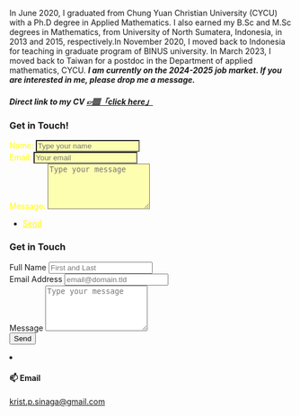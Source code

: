 In June 2020, I graduated from Chung Yuan Christian University (CYCU) with a Ph.D degree in Applied Mathematics. I also earned my B.Sc and M.Sc degrees in Mathematics, from University of North Sumatera, Indonesia, in 2013 and 2015, respectively.In November 2020, I moved back to Indonesia for teaching in graduate program of BINUS university. In March 2023, I moved back to Taiwan for a postdoc in the Department of applied mathematics, CYCU. ***I am currently on the 2024-2025 job market. If you are interested in me, please drop me a message.*** 

##### Direct link to my CV <a href="https://github.com/PatternKPS/PatternKPS/blob/main/Curriculum_Vitae.pdf" class="btn-theme btn-theme-md btn-default-bg text-uppercase"> 👉🏽「click here」</a>

<h3>Get in Touch!</h3>
<div class="split style1">
<body>
<form method="post" action="https://formspree.io/f/mbjnkngw">
<div class="fields">
<label for="name" style="color: yellow;">Name: </label>
<input type="text" name="name" placeholder="Type your name" id="name" style="background-color: rgba(255,255,0,0.3);"/>
</div>
<div class="field half">
<label for="email" style="color: yellow;">Email: </label>
<input type="text" name="email" placeholder="Your email" id="email" style="background-color: rgba(255,255,0,0.3);"/>
</div>
<div class="field">
<label for="message" style="color: yellow;">Message: </label>
<textarea name="message" placeholder="Type your message" id="message" rows="5" style="background-color: rgba(255,255,0,0.3);"></textarea>
</div>
<ul class="actions" >
<li><a href="" class="button submit" style="color: yellow;background-color: rgba(245, 40, 145, 0.02);">Send</a></li>
</ul>
</form>
<body>





<div id="contact">
        <h3>Get in Touch</h3>
        <div id="contact-form">
              <form id="fs-frm" name="simple-contact-form" accept-charset="utf-8" action="https://formspree.io/f/mbjnkngw" method="post">
  <div class="fields">
    <label for="full-name">Full Name</label>
    <input type="text" name="name" id="full-name" placeholder="First and Last" required="">
    </div>      
    <div class="field">
    <label for="email-address">Email Address</label>
    <input type="email" name="_replyto" id="email-address" placeholder="email@domain.tld" required="">
    </div>  
    <div class="field">
    <label for="message">Message</label>
    <textarea rows="5" name="message" id="message" placeholder="Type your message" required=""></textarea>
    <input type="hidden" name="_subject" id="email-subject" value="Contact Form Submission">
    </div>
  <input type="submit" value="Send">
</form>
        </div>
    </div>


<li>
<h4>📫 Email</h4>
<a href="#">krist.p.sinaga@gmail.com</a>
</li>
    
